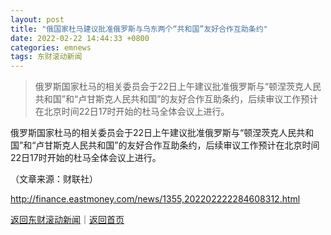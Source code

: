 ```yaml
---
layout: post
title: "俄国家杜马建议批准俄罗斯与乌东两个“共和国”友好合作互助条约"
date: 2022-02-22 14:44:33 +0800
categories: emnews
tags: 东财滚动新闻
---
```

> 俄罗斯国家杜马的相关委员会于22日上午建议批准俄罗斯与“顿涅茨克人民共和国”和“卢甘斯克人民共和国”的友好合作互助条约，后续审议工作预计在北京时间22日17时开始的杜马全体会议上进行。

<p>俄罗斯国家杜马的相关委员会于22日上午建议批准俄罗斯与“顿涅茨克人民共和国”和“卢甘斯克人民共和国”的友好合作互助条约，后续审议工作预计在北京时间22日17时开始的杜马全体会议上进行。</p><p class="em_media">（文章来源：财联社）</p>

<http://finance.eastmoney.com/news/1355,202202222284608312.html>

[返回东财滚动新闻](//finews.withounder.com/emnews/)｜[返回首页](//finews.withounder.com/)